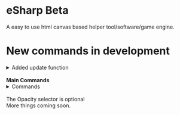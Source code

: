 # eSharp Beta
A easy to use html canvas based helper tool/software/game engine.<br/>
# New commands in development <br/>
<details>
	<summary>Added update function</summary>
	<ul>
		<li>Game and stuff now have a required update function</li>
		<img src = "screenshots/main.png">
		<li>This function runs 1 time every millisecond</li>
	</ul>
</details>
<br/>
<b>Main Commands</b> <br/>
<details> 
	<summary>Commands</summary>
	<br>
	<ul>
    <li>es.random(maximum number);</li>
    <li>es.end();</li>
    <li>es.print("what is said"); </li>
    <li>es.rect(x,y,width,height,color,opacity);</li>
    <li>es.ellipse(x,y,radius,color,opacity);</li>
    <li>es.clear();</li>
    <li>es.background(color);</li>
    <li>es.image(image,x,y,width,height,opacity);</li>
    <li>es.checkCollisions(x,y,width,height,x1,y1,width1,height1);</li>
    <li>es.text("text",x,y,color,opacity);</li>
    <li>es.line(x,y,x1,y1,lineWidth,color,opacity);</li>
    <li>es.getMousePos(canvas,event);</li>
    <li>es.chooseRandom(op1,op2,op3,op4);</li>
    <li>es.drawHitbox(x,y,w,h);</li>
	</ul>
</details><br/>
The Opacity selector is optional <br/>
More things coming soon.<br />



